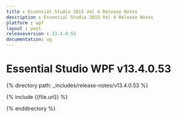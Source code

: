 ```yaml
---
title : Essential Studio 2015 Vol 4 Release Notes
description : Essential Studio 2015 Vol 4 Release Notes
platform : wpf
layout : post
releaseversion : 13.4.0.53
documentation: ug
---
```


# Essential Studio WPF v13.4.0.53

{% directory path: _includes/release-notes/v13.4.0.53 %}


{% include {{file.url}} %}

{% enddirectory %}